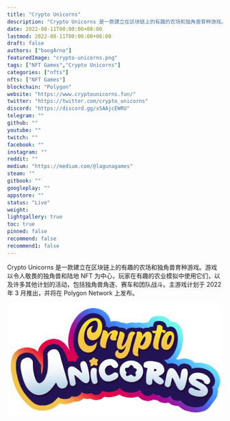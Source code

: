 ```yaml
---
title: "Crypto Unicorns"
description: "Crypto Unicorns 是一款建立在区块链上的有趣的农场和独角兽育种游戏。"
date: 2022-08-11T00:00:00+08:00
lastmod: 2022-08-11T00:00:00+08:00
draft: false
authors: ["boogArno"]
featuredImage: "crypto-unicorns.png"
tags: ["NFT Games","Crypto Unicorns"]
categories: ["nfts"]
nfts: ["NFT Games"]
blockchain: "Polygon"
website: "https://www.cryptounicorns.fun/"
twitter: "https://twitter.com/crypto_unicorns"
discord: "https://discord.gg/xSAAjcEWRU"
telegram: ""
github: ""
youtube: ""
twitch: ""
facebook: ""
instagram: ""
reddit: ""
medium: "https://medium.com/@lagunagames"
steam: ""
gitbook: ""
googleplay: ""
appstore: ""
status: "Live"
weight: 
lightgallery: true
toc: true
pinned: false
recommend: false
recommend1: false
---
```

<p>Crypto Unicorns 是一款建立在区块链上的有趣的农场和独角兽育种游戏。游戏以令人敬畏的独角兽和陆地 NFT 为中心，玩家在有趣的农业模拟中使用它们，以及许多其他计划的活动，包括独角兽角逐、赛车和团队战斗。主游戏计划于 2022 年 3 月推出，并将在 Polygon Network 上发布。</p>

![logo.e038e292f7ad79a0e4e5](logo.e038e292f7ad79a0e4e5.png)
